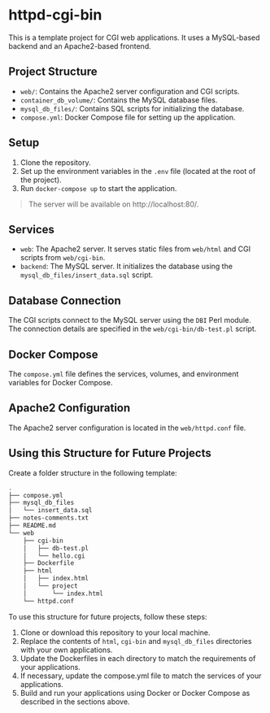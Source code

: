 # httpd-cgi-bin

This is a template project for CGI web applications. It uses a MySQL-based backend and an Apache2-based frontend.

## Project Structure

- `web/`: Contains the Apache2 server configuration and CGI scripts.
- `container_db_volume/`: Contains the MySQL database files.
- `mysql_db_files/`: Contains SQL scripts for initializing the database.
- `compose.yml`: Docker Compose file for setting up the application.

## Setup

1. Clone the repository.
2. Set up the environment variables in the `.env` file (located at the root of the project).
3. Run `docker-compose up` to start the application.

> The server will be available on http://localhost:80/.

## Services

- `web`: The Apache2 server. It serves static files from `web/html` and CGI scripts from `web/cgi-bin`.
- `backend`: The MySQL server. It initializes the database using the `mysql_db_files/insert_data.sql` script.

## Database Connection

The CGI scripts connect to the MySQL server using the `DBI` Perl module. The connection details are specified in the `web/cgi-bin/db-test.pl` script.

## Docker Compose

The `compose.yml` file defines the services, volumes, and environment variables for Docker Compose.

## Apache2 Configuration

The Apache2 server configuration is located in the `web/httpd.conf` file.

## Using this Structure for Future Projects

Create a folder structure in the following template:

```bash
.
├── compose.yml
├── mysql_db_files
│   └── insert_data.sql
├── notes-comments.txt
├── README.md
└── web
    ├── cgi-bin
    │   ├── db-test.pl
    │   └── hello.cgi
    ├── Dockerfile
    ├── html
    │   ├── index.html
    │   └── project
    │       └── index.html
    └── httpd.conf
```

To use this structure for future projects, follow these steps:

1. Clone or download this repository to your local machine.
1. Replace the contents of `html`, `cgi-bin` and `mysql_db_files` directories with your own applications.
1. Update the Dockerfiles in each directory to match the requirements of your applications.
1. If necessary, update the compose.yml file to match the services of your applications.
1. Build and run your applications using Docker or Docker Compose as described in the sections above.
